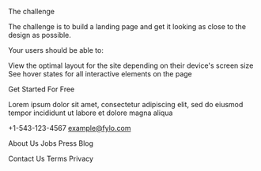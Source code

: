 The challenge

The challenge is to build a landing page and get it looking as close to the design as possible.

Your users should be able to:

View the optimal layout for the site depending on their device's screen size
See hover states for all interactive elements on the page




Get Started For Free

Lorem ipsum dolor sit amet, consectetur adipiscing elit, sed do eiusmod tempor incididunt ut labore et
dolore magna aliqua

+1-543-123-4567
example@fylo.com

About Us
Jobs
Press
Blog

Contact Us
Terms
Privacy